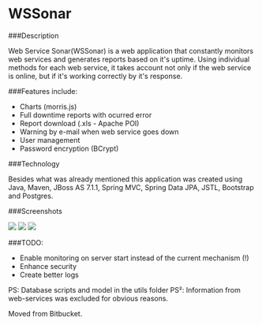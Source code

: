 # WSSonar

###Description

Web Service Sonar(WSSonar) is a web application that constantly monitors web services and generates reports based on it's uptime.
Using individual methods for each web service, it takes account not only if the web service is online, but if it's working correctly by it's response.

###Features include:

* Charts (morris.js)
* Full downtime reports with ocurred error 
* Report download (.xls - Apache POI)
* Warning by e-mail when web service goes down
* User management
* Password encryption (BCrypt)

###Technology

Besides what was already mentioned this application was created using Java, Maven, JBoss AS 7.1.1, Spring MVC, Spring Data JPA, JSTL, Bootstrap and Postgres.

###Screenshots

![](http://i.imgur.com/LN32VDV.png)
![](http://i.imgur.com/G9vlOEs.png)
![](http://i.imgur.com/EeveD3u.png)

###TODO:

* Enable monitoring on server start instead of the current mechanism (!)
* Enhance security
* Create better logs


PS: Database scripts and model in the utils folder
PS²: Information from web-services was excluded for obvious reasons.


Moved from Bitbucket.
